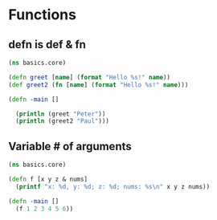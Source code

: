 # Functions


## defn is def & fn

```clojure
(ns basics.core)

(defn greet [name] (format "Hello %s!" name))
(def greet2 (fn [name] (format "Hello %s!" name)))

(defn -main []

  (println (greet "Peter"))
  (println (greet2 "Paul")))
```

## Variable # of arguments

```clojure
(ns basics.core)

(defn f [x y z & nums]
  (printf "x: %d, y: %d; z: %d; nums: %s\n" x y z nums))

(defn -main []
  (f 1 2 3 4 5 6))
```
